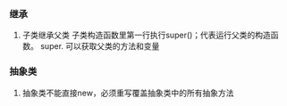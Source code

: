 ### 继承
1. 子类继承父类  子类构造函数里第一行执行super()；代表运行父类的构造函数。  super. 可以获取父类的方法和变量
### 抽象类
1. 抽象类不能直接new，必须重写覆盖抽象类中的所有抽象方法
